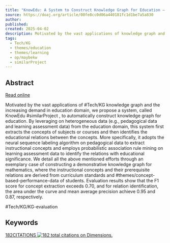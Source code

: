 ```yaml
---
title: "KnowEdu: A System to Construct Knowledge Graph for Education – DOAJ"
source: https://doaj.org/article/00fe8cc0d06a440181fc1d1be7a5a830
author: 
published: 
created: 2025-04-02
description: Motivated by the vast applications of knowledge graph and the increasing demand in education domain, we propose a system, called KnowEdu, to automatically...
tags:
  - Tech/KG
  - themes/education
  - themes/learning
  - op/maybekw
  - similarProject
---
```

## Abstract

[Read online](https://ieeexplore.ieee.org/document/8362657/)

Motivated by the vast applications of  #Tech/KG knowledge graph and the increasing demand in education domain, we propose a system, called KnowEdu #similarProject , to automatically construct knowledge graph for education. By leveraging on heterogeneous data (e.g., pedagogical data and learning assessment data) from the education domain, this system first extracts the concepts of subjects or courses and then identifies the educational relations between the concepts. More specifically, it adopts the neural sequence labeling algorithm on pedagogical data to extract instructional concepts and employs probabilistic association rule mining on learning assessment data to identify the relations with educational significance. We detail all the above mentioned efforts through an exemplary case of constructing a demonstrative knowledge graph for mathematics, where the instructional concepts and their prerequisite relations are derived from curriculum standards and #themes/concept-based-performance-data of students. Evaluation results show that the F1 score for concept extraction exceeds 0.70, and for relation identification, the area under the curve and mean average precision achieve 0.95 and 0.87, respectively.

#Tech/KG/KG-evaluation

## Keywords

[182CITATIONS ![182 total citations on Dimensions.](https://badge.dimensions.ai/badge?count=182)](https://badge.dimensions.ai/details/doi/10.1109/ACCESS.2018.2839607?domain=https://doaj.org)